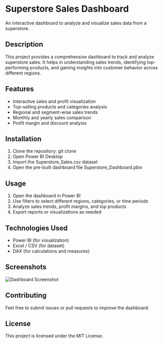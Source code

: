 # Superstore Sales Dashboard
An interactive dashboard to analyze and visualize sales data from a superstore.

## Description
This project provides a comprehensive dashboard to track and analyze superstore sales. 
It helps in understanding sales trends, identifying top-performing products, 
and gaining insights into customer behavior across different regions.

## Features
- Interactive sales and profit visualization
- Top-selling products and categories analysis
- Regional and segment-wise sales trends
- Monthly and yearly sales comparison
- Profit margin and discount analysis

## Installation
1. Clone the repository: git clone <repo-link>
2. Open Power BI Desktop
3. Import the Superstore_Sales.csv dataset
4. Open the pre-built dashboard file Superstore_Dashboard.pbix

## Usage
1. Open the dashboard in Power BI
2. Use filters to select different regions, categories, or time periods
3. Analyze sales trends, profit margins, and top products
4. Export reports or visualizations as needed

## Technologies Used
- Power BI (for visualization)
- Excel / CSV (for dataset)
- DAX (for calculations and measures)

## Screenshots
![Dashboard Screenshot](screenshot.png)

## Contributing
Feel free to submit issues or pull requests to improve the dashboard.

## License
This project is licensed under the MIT License.
